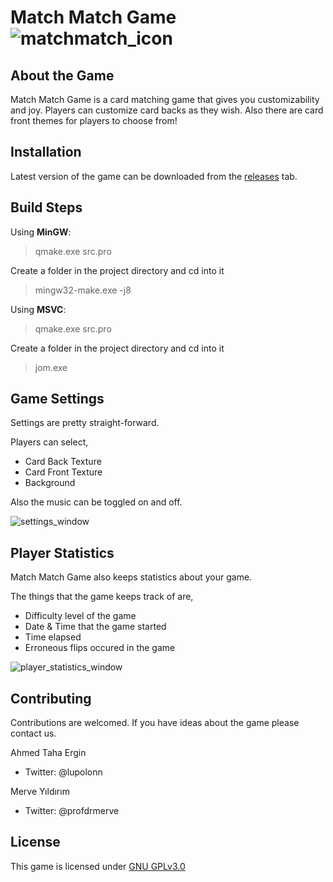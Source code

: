 # Match Match Game ![matchmatch_icon](https://user-images.githubusercontent.com/67098654/151411987-4b1feb09-e4c2-42e6-ade0-d2f4cb2e4a9f.png)

## About the Game

Match Match Game is a card matching game that gives you customizability and joy. Players can customize card backs as they wish. Also there are card front themes for players to choose from!

## Installation

Latest version of the game can be downloaded from the [releases](https://github.com/sudosys/matchmatch-game/releases) tab.

## Build Steps

Using __MinGW__:

> qmake.exe src.pro

Create a folder in the project directory and cd into it
> mingw32-make.exe -j8

Using __MSVC__:
> qmake.exe src.pro

Create a folder in the project directory and cd into it
> jom.exe

## Game Settings

Settings are pretty straight-forward.

Players can select,

* Card Back Texture
* Card Front Texture
* Background

Also the music can be toggled on and off.

![settings_window](https://user-images.githubusercontent.com/67098654/151413611-c207efb2-cd06-4130-aacf-04f8c2746132.png)

## Player Statistics

Match Match Game also keeps statistics about your game.

The things that the game keeps track of are,

* Difficulty level of the game
* Date & Time that the game started
* Time elapsed
* Erroneous flips occured in the game

![player_statistics_window](https://user-images.githubusercontent.com/67098654/151417801-1122f32a-76ec-44d0-8ee4-3ee9bfd2eccf.png)

## Contributing

Contributions are welcomed. If you have ideas about the game please contact us.

Ahmed Taha Ergin
* Twitter: @lupolonn

Merve Yıldırım
* Twitter: @profdrmerve

## License

This game is licensed under [GNU GPLv3.0](https://github.com/sudosys/matchmatch-game/blob/master/COPYING)
